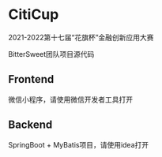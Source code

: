 # CitiCup

2021-2022第十七届“花旗杯”金融创新应用大赛

BitterSweet团队项目源代码



## Frontend

微信小程序，请使用微信开发者工具打开



## Backend

SpringBoot + MyBatis项目，请使用idea打开

